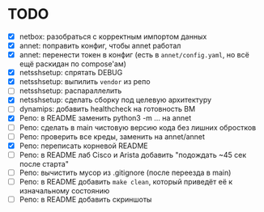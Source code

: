 # TODO

- [x] netbox: разобраться с корректным импортом данных
- [x] annet: поправить конфиг, чтобы annet работал
- [x] annet: перенести токен в конфиг (есть в `annet/config.yaml`, но всё ещё раскидан по compose'ам)
- [x] netsshsetup: спрятать DEBUG
- [x] netsshsetup: выпилить `vendor` из репо
- [ ] netsshsetup: распараллелить
- [x] netsshsetup: сделать сборку под целевую архитектуру
- [ ] dynamips: добавить healthcheck на готовность ВМ
- [x] Репо: в README заменить python3 -m ... на annet
- [ ] Репо: сделать в main чистовую версию кода без лишних обростков
- [ ] Репо: проверить все креды, заменить на annet/annet
- [x] Репо: переписать корневой README
- [ ] Репо: в README лаб Cisco и Arista добавить "подождать ~45 сек после старта"
- [ ] Репо: вычистить мусор из .gitignore (после переезда в main)
- [ ] Репо: в README добавить `make clean`, который приведёт её к изначальному состоянию
- [ ] Репо: в README добавить скриншоты
